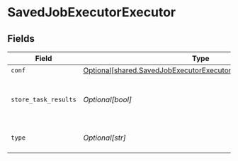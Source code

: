# SavedJobExecutorExecutor


## Fields

| Field                                                                                                                                            | Type                                                                                                                                             | Required                                                                                                                                         | Description                                                                                                                                      |
| ------------------------------------------------------------------------------------------------------------------------------------------------ | ------------------------------------------------------------------------------------------------------------------------------------------------ | ------------------------------------------------------------------------------------------------------------------------------------------------ | ------------------------------------------------------------------------------------------------------------------------------------------------ |
| `conf`                                                                                                                                           | [Optional[shared.SavedJobExecutorExecutorExecutorSpecificSettings]](undefined/models/shared/savedjobexecutorexecutorexecutorspecificsettings.md) | :heavy_minus_sign:                                                                                                                               | N/A                                                                                                                                              |
| `store_task_results`                                                                                                                             | *Optional[bool]*                                                                                                                                 | :heavy_minus_sign:                                                                                                                               | Determines whether or not to write task results to disk.                                                                                         |
| `type`                                                                                                                                           | *Optional[str]*                                                                                                                                  | :heavy_check_mark:                                                                                                                               | The type of executor to run.                                                                                                                     |